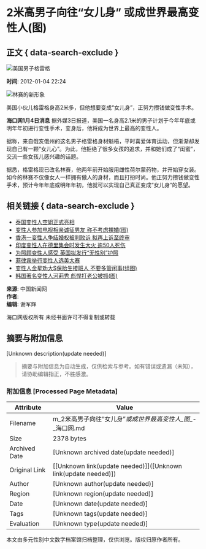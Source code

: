 # 2米高男子向往“女儿身” 或成世界最高变性人(图)

## 正文 { data-search-exclude }


![美国男子格雷格](http://img.hkwb.net/14810.files/pic300.jpg)

**时间**: 2012-01-04 22:24

![林赛的新形象](http://m.hkwb.net/images/2012-01/04/90903192228dd6a6c0e2bf5c6a66a484.jpg.2)

美国小伙儿格雷格身高2米多，但他想要变成“女儿身”，正努力攒钱做变性手术。

**海口网1月4日消息**  据外媒3日报道，美国一名身高2.1米的男子计划于今年年底或明年年初进行变性手术，变身后，他将成为世界上最高的变性人。

据称，来自俄亥俄州的这名男子格雷格身材魁梧，平时喜爱体育运动，但渐渐却发现自己有一颗“女儿心”。为此，他拒绝了很多女孩的追求，并和她们成了“闺蜜”，交流一些女孩儿感兴趣的话题。

据悉，格雷格现已改名林赛，他两年前开始服用雌性荷尔蒙药物，并开始穿女装。如今的林赛不仅像女人一样拥有傲人的身材，而且打扮时尚。他正努力攒钱做变性手术，预计今年年底或明年年初，他就可以实现自己真正变成“女儿身”的愿望。

## 相关链接 { data-search-exclude }

- [泰国变性人空姐正式亮相](http://bbs.hkwb.net/thread-196695-1-1.html)
- [变性人参加电视相亲诚征男友 称不考虑裸婚(图)](http://hq.hkwb.net/content/2011-11/30/content_534462.htm)
- [香港一变性人争结婚权被判败诉 拟再上诉至终审](http://hq.hkwb.net/content/2011-11/27/content_531243.htm)
- [印度变性人在德里集会时发生大火 逾50人死伤](http://www.hkwb.net/news/content/2011-11/21/content_523439.htm)
- [为照顾变性人感受 英国拟发行“无性别”护照](http://www.hkwb.net/news/content/2011-09/20/content_452179.htm)
- [菲律宾举行变性人选美大赛](http://www.hkwb.net/news/content/2011-10/21/content_485383.htm)
- [变性人金星劝大S保胎生接班人 不要多管闲事(组图)](http://www.hkwb.net/news/content/2011-09/08/content_439911.htm)
- [韩国著名变性人河莉秀 彪悍打老公被抓(图)](http://bbs.hkwb.net/forum.php?mod=viewthread&tid=35583&page=1&extra=#pid98915)

**来源**: 中国新闻网  
**作者**:  
**编辑**: 谢军辉  

海口网版权所有 未经书面许可不得复制或转载
<!-- tcd_original_link http://m.hkwb.net/content/2012-01/04/content_581505.htm -->


## 摘要与附加信息

<!-- tcd_abstract -->
[Unknown description(update needed)]
<!-- tcd_abstract_end -->

> 摘要与附加信息为自动生成，仅供检索与参考。如有错误或遗漏（未知），请协助编辑指正，不胜感激。

### 附加信息 [Processed Page Metadata]

| Attribute       | Value                                  |
|-----------------|----------------------------------------|
| Filename        | m_2米高男子向往“女儿身”_或成世界最高变性人_图__-_海口网.md                             |
| Size            | 2378 bytes                           |
| Archived Date   | [Unknown archived date(update needed)]                             |
| Original Link   | [[Unknown link(update needed)]]([Unknown link(update needed)])                       |
| Author          | [Unknown author(update needed)]                               |
| Region          | [Unknown region(update needed)]                               |
| Date            | [Unknown date(update needed)]                                 |
| Tags            | [Unknown tags(update needed)]                                 |
| Evaluation            | [Unknown type(update needed)]                                 |
<!-- tcd_table_end -->

本文由多元性别中文数字档案馆归档整理，仅供浏览。版权归原作者所有。
